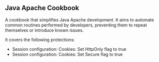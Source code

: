 ## Java Apache Cookbook
A cookbook that simplifies Java Apache development. It aims to automate common routines
performed by developers, preventing them to repeat themselves or introduce known issues.

It covers the following protections:
<ul>
<li>Session configuration: Cookies: Set HttpOnly flag to true</li>
<li>Session configuration: Cookies: Set Secure flag to true</li>
</ul>